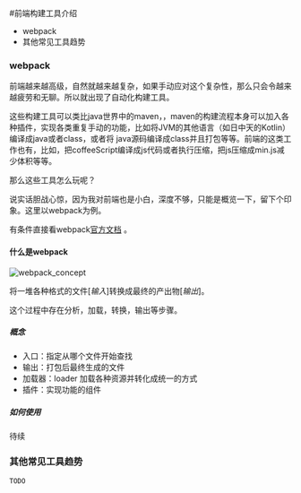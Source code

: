 #前端构建工具介绍

- webpack
- 其他常见工具趋势



### webpack

前端越来越高级，自然就越来越复杂，如果手动应对这个复杂性，那么只会令越来越疲劳和无聊。所以就出现了自动化构建工具。

这些构建工具可以类比java世界中的maven，，maven的构建流程本身可以加入各种插件，实现各类重复手动的功能，比如将JVM的其他语言（如日中天的Kotlin）编译成java或者class，或者将 java源码编译成class并且打包等等。前端的这类工作也有，比如，把coffeeScript编译成js代码或者执行压缩，把js压缩成min.js减少体积等等。

那么这些工具怎么玩呢？

说实话胆战心惊，因为我对前端也是小白，深度不够，只能是概览一下，留下个印象。这里以webpack为例。

有条件直接看webpack[官方文档](https://doc.webpack-china.org/concepts/) 。

#### 什么是webpack

![webpack_concept](https://webpack.github.io/assets/what-is-webpack.png)

将一堆各种格式的文件[*输入*]转换成最终的产出物[*输出*]。

这个过程中存在分析，加载，转换，输出等步骤。

##### 概念

- 入口：指定从哪个文件开始查找
- 输出：打包后最终生成的文件
- 加载器：loader 加载各种资源并转化成统一的方式
- 插件：实现功能的组件

##### 如何使用

待续



### 其他常见工具趋势

`TODO`